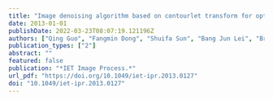 ```yaml
---
title: "Image denoising algorithm based on contourlet transform for optical coherence tomography heart tube image (IET Image Process., 2013)"
date: 2013-01-01
publishDate: 2022-03-23T08:07:19.121196Z
authors: ["Qing Guo", "Fangmin Dong", "Shuifa Sun", "Bang Jun Lei", "Bruce Zhi Gao"]
publication_types: ["2"]
abstract: ""
featured: false
publication: "*IET Image Process.*"
url_pdf: "https://doi.org/10.1049/iet-ipr.2013.0127"
doi: "10.1049/iet-ipr.2013.0127"
---
```


